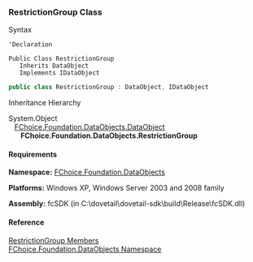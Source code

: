 ﻿### RestrictionGroup Class

Syntax

```vbnet
'Declaration

Public Class RestrictionGroup 
   Inherits DataObject
   Implements IDataObject 
```

```csharp
public class RestrictionGroup : DataObject, IDataObject
```

Inheritance Hierarchy

System.Object  
   [FChoice.Foundation.DataObjects.DataObject](fcSDK~FChoice.Foundation.DataObjects.DataObject.md)  
      **FChoice.Foundation.DataObjects.RestrictionGroup**  

#### Requirements

**Namespace:** [FChoice.Foundation.DataObjects](fcSDK~FChoice.Foundation.DataObjects_namespace.md)

**Platforms:** Windows XP, Windows Server 2003 and 2008 family

**Assembly:** fcSDK (in C:\\dovetail\\dovetail-sdk\\build\\Release\\fcSDK.dll)

#### Reference

[RestrictionGroup Members](fcSDK~FChoice.Foundation.DataObjects.RestrictionGroup_members.md)  
[FChoice.Foundation.DataObjects Namespace](fcSDK~FChoice.Foundation.DataObjects_namespace.md)